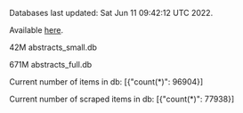 Databases last updated: Sat Jun 11 09:42:12 UTC 2022. 

Available [here](https://github.com/cbeauhilton/ash-db/releases).


42M	abstracts_small.db

671M	abstracts_full.db

Current number of items in db:
[{"count(*)": 96904}]

Current number of scraped items in db:
[{"count(*)": 77938}]

